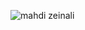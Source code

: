 <p><img align="center" src="https://github-readme-stats.vercel.app/api/top-langs?username=mahdizynali&show_icons=true&locale=en&layout=compact" alt="mahdi zeinali" /></p>
<!-- 
<code><img width="10%" src="https://www.vectorlogo.zone/logos/python/python-ar21.svg" alt="mahdi zeinali"></code>
<code><img width="10%" src="https://www.vectorlogo.zone/logos/java/java-ar21.svg" alt="mahdi zeinali"></code>
<code><img width="10%" src="https://www.vectorlogo.zone/logos/w3_html5/w3_html5-ar21.svg" alt="mahdi zeinali"></code>
<code><img width="10%" src="https://www.vectorlogo.zone/logos/w3_css/w3_css-ar21.svg" alt="mahdi zeinali"></code>
<br />
<code><img width="10%" src="https://www.vectorlogo.zone/logos/reactjs/reactjs-ar21.svg" alt="mahdi zeinali"></code>
<code><img width="10%" src="https://www.vectorlogo.zone/logos/git-scm/git-scm-ar21.svg" alt="mahdi zeinali"></code>
<code><img width="10%" src="https://www.vectorlogo.zone/logos/github/github-ar21.svg" alt="mahdi zeinali"></code>
<code><img width="10%" src="https://www.vectorlogo.zone/logos/canva/canva-ar21.svg" alt="mahdi zeinali"></code> -->
